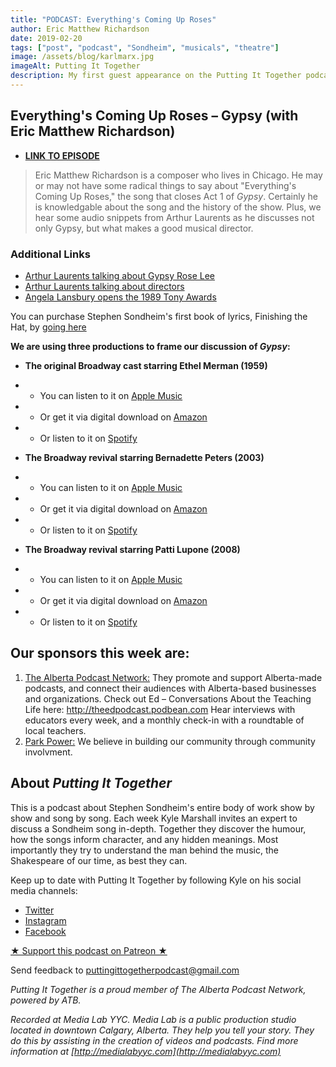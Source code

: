 ```yaml
---
title: "PODCAST: Everything's Coming Up Roses"
author: Eric Matthew Richardson
date: 2019-02-20
tags: ["post", "podcast", "Sondheim", "musicals", "theatre"]
image: /assets/blog/karlmarx.jpg
imageAlt: Putting It Together
description: My first guest appearance on the Putting It Together podcast, dissecting the work of Stephen Sondheim show by show and song by song. Kyle invited me on to discuss the song "Everything's Coming Up Roses" from Gypsy.
---
```


## Everything's Coming Up Roses – Gypsy (with Eric Matthew Richardson)

- **[LINK TO EPISODE](https://puttingittogether.transistor.fm/s2/9)**

>Eric Matthew Richardson is a composer who lives in Chicago. He may or may not have some radical things to say about "Everything's Coming Up Roses," the song that closes Act 1 of *Gypsy*. Certainly he is knowledgable about the song and the history of the show. Plus, we hear some audio snippets from Arthur Laurents as he discusses not only Gypsy, but what makes a good musical director.

### Additional Links

* [Arthur Laurents talking about Gypsy Rose Lee](https://www.youtube.com/watch?v=7_mHl3azhVM)
* [Arthur Laurents talking about directors](https://www.youtube.com/watch?v=LJpKQ4yRly0)
* [Angela Lansbury opens the 1989 Tony Awards](https://www.youtube.com/watch?v=F1znyr0QQGE)

You can purchase Stephen Sondheim's first book of lyrics, Finishing the Hat, by [going here](https://amzn.to/2LB9ZJo)

**We are using three productions to frame our discussion of *Gypsy*:**
- **The original Broadway cast starring Ethel Merman (1959)**
- - You can listen to it on [Apple Music](https://apple.co/2QcbkqZ)
- - Or get it via digital download on [Amazon](https://amzn.to/2SwBlmL)
- - Or listen to it on [Spotify](https://open.spotify.com/album/24hgppcPnYdswB9l2sqzih?si=UB4ty6JNR6OfqMesqvNcwQ)

- **The Broadway revival starring Bernadette Peters (2003)**
- - You can listen to it on [Apple Music](https://apple.co/2SwRs3A)
- - Or get it via digital download on [Amazon](https://amzn.to/2AplLT5)
- - Or listen to it on [Spotify](https://open.spotify.com/album/6Zy5TONz6w6hQBhpOv5YDZ?si=5huMj99iTPWhB7IzUIvTnA)

- **The Broadway revival starring Patti Lupone (2008)**
- - You can listen to it on [Apple Music](https://apple.co/2RvnmAg)
- - Or get it via digital download on [Amazon](https://amzn.to/2BT1yVr)
- - Or listen to it on [Spotify](https://open.spotify.com/album/4dJ5ZnyEQ996ZqWRPyagwZ?si=og6D3BEMQT-Zpeo_mI8klA)

## Our sponsors this week are:
1.  [The Alberta Podcast Network:](https://www.albertapodcastnetwork.com) They promote and support Alberta-made podcasts, and connect their audiences with Alberta-based businesses and organizations. Check out Ed – Conversations About the Teaching Life here: http://theedpodcast.podbean.com Hear interviews with educators every week, and a monthly check-in with a roundtable of local teachers.
2. [Park Power:](https://parkpower.ca) We believe in building our community through community involvment.

## About *Putting It Together*

This is a podcast about Stephen Sondheim's entire body of work show by show and song by song. Each week Kyle Marshall invites an expert to discuss a Sondheim song in-depth. Together they discover the humour, how the songs inform character, and any hidden meanings. Most importantly they try to understand the man behind the music, the Shakespeare of our time, as best they can.

Keep up to date with Putting It Together by following Kyle on his social media channels:

* [Twitter](https://twitter.com/thekylemarshall)
* [Instagram](https://www.instagram.com/thekylemarshall/)
* [Facebook](https://www.facebook.com/thekylemarshall/)

[★ Support this podcast on Patreon ★](https://www.patreon.com/puttingittogetherpodcast)

Send feedback to puttingittogetherpodcast@gmail.com

*Putting It Together is a proud member of The Alberta Podcast Network, powered by ATB.*

*Recorded at Media Lab YYC. Media Lab is a public production studio located in downtown Calgary, Alberta. They help you tell your story. They do this by assisting in the creation of videos and podcasts. Find more information at [http://medialabyyc.com](http://medialabyyc.com)*

